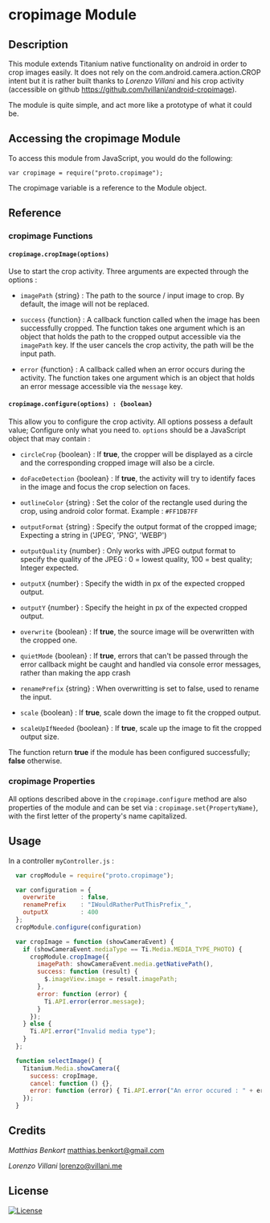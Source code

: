 # cropimage Module

## Description
This module extends Titanium native functionality on android in order to crop images easily.
It does not rely on the com.android.camera.action.CROP intent but it is rather built thanks
to *Lorenzo Villani* and his crop activity (accessible on github
https://github.com/lvillani/android-cropimage).

The module is quite simple, and act more like a prototype of what it could be.

## Accessing the cropimage Module

To access this module from JavaScript, you would do the following:

    var cropimage = require("proto.cropimage");

The cropimage variable is a reference to the Module object.

## Reference

### cropimage Functions
#### `cropimage.cropImage(options)`
Use to start the crop activity. Three arguments are expected through the options :

* `imagePath` {string} : The path to the source / input image to crop. By default,
the image will not be replaced.  

* `success` {function} : A callback function called when the image has been
successfully cropped. The function takes one argument which is an object that holds
the path to the cropped output accessible via the `imagePath` key.
If the user cancels the crop activity, the path will be the input path.

* `error` {function} : A callback called when an error occurs during the activity.
The function takes one argument which is an object that holds an error message
accessible via the `message` key.

#### `cropimage.configure(options) : {boolean}`
This allow you to configure the crop activity. All options possess a default
value; Configure only what you need to. `options` should be a JavaScript object
that may contain :

* `circleCrop` {boolean} : If **true**, the cropper will be displayed as a circle
and the corresponding cropped image will also be a circle.

* `doFaceDetection` {boolean} : If **true**, the activity will try to identify
faces in the image and focus the crop selection on faces.

* `outlineColor` {string} :  Set the color of the rectangle used during the crop,
using android color format. Example : `#FF1DB7FF`

* `outputFormat` {string} : Specify the output format of the cropped image;
Expecting a string in ('JPEG', 'PNG', 'WEBP')

* `outputQuality` {number} : Only works with JPEG output format to specify the
quality of the JPEG : 0 = lowest quality, 100 = best quality; Integer expected.

* `outputX` {number} : Specify the width in px of the expected cropped output.

* `outputY` {number} : Specify the height in px of the expected cropped output.

* `overwrite` {boolean} : If **true**, the source image will be overwritten with the
cropped one.

* `quietMode` {boolean} : If **true**, errors that can't be passed through the error
callback might be caught and handled via console error messages, rather than
making the app crash

* `renamePrefix` {string} : When overwritting is set to false, used to rename
the input.

* `scale` {boolean} : If **true**, scale down the image to fit the cropped output.

* `scaleUpIfNeeded` {boolean} : If **true**, scale up the image to fit the cropped
output size.

The function return **true** if the module has been configured successfully; **false**
otherwise.
### cropimage Properties

All options described above in the `cropimage.configure` method are also
properties of the module and can be set via : `cropimage.set{PropertyName}`,
with the first letter of the property's name capitalized.

## Usage

In a controller `myController.js` :

```javascript
  var cropModule = require("proto.cropimage");

  var configuration = {
    overwrite       : false,
    renamePrefix    : "IWouldRatherPutThisPrefix_",
    outputX         : 400
  };
  cropModule.configure(configuration)

  var cropImage = function (showCameraEvent) {
    if (showCameraEvent.mediaType == Ti.Media.MEDIA_TYPE_PHOTO) {
      cropModule.cropImage({
        imagePath: showCameraEvent.media.getNativePath(),
        success: function (result) {
          $.imageView.image = result.imagePath;
        },
        error: function (error) {
          Ti.API.error(error.message);
        }
      });
    } else {
      Ti.API.error("Invalid media type");
    }
  };

  function selectImage() {
    Titanium.Media.showCamera({
      success: cropImage,
      cancel: function () {},
      error: function (error) { Ti.API.error("An error occured : " + error.code); },
    });
  }
```

## Credits
*Matthias Benkort* <matthias.benkort@gmail.com>

*Lorenzo Villani* <lorenzo@villani.me>


## License
[![License](http://img.shields.io/badge/license-Apache%202.0-blue.svg?style=flat)](http://choosealicense.com/licenses/apache-2.0/)

